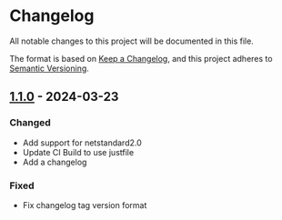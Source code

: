 # Changelog

All notable changes to this project will be documented in this file.

The format is based on [Keep a Changelog](https://keepachangelog.com/en/1.0.0/),
and this project adheres to [Semantic Versioning](https://semver.org/spec/v2.0.0.html).

## [1.1.0] - 2024-03-23

### Changed

- Add support for netstandard2.0
- Update CI Build to use justfile
- Add a changelog

### Fixed

- Fix changelog tag version format

[1.1.0]: https://github.com/rhysparry/Dirt.Args/compare/v1.0.1..v1.1.0

<!-- generated by git-cliff -->
